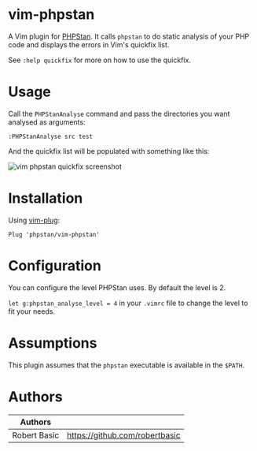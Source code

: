 # vim-phpstan

A Vim plugin for [PHPStan](https://github.com/phpstan/phpstan). It calls `phpstan` to do static analysis of your PHP code and displays the errors in Vim's quickfix list.

See `:help quickfix` for more on how to use the quickfix.

# Usage

Call the `PHPStanAnalyse` command and pass the directories you want analysed as arguments:

``` vim
:PHPStanAnalyse src test
```

And the quickfix list will be populated with something like this:

![vim phpstan quickfix screenshot](https://github.com/phpstan/vim-phpstan/blob/master/vim-phpstan-qf.png)

# Installation

Using [vim-plug](https://github.com/junegunn/vim-plug):

`Plug 'phpstan/vim-phpstan'`

# Configuration

You can configure the level PHPStan uses. By default the level is 2.

`let g:phpstan_analyse_level = 4` in your `.vimrc` file to change the level to fit your needs.

# Assumptions

This plugin assumes that the `phpstan` executable is available in the `$PATH`.

# Authors

| Authors          |                               |
|------------------|-------------------------------|
| Robert Basic     | https://github.com/robertbasic|
